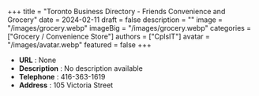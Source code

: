 +++
title = "Toronto Business Directory - Friends Convenience and Grocery"
date = 2024-02-11
draft = false
description = ""
image = "/images/grocery.webp"
imageBig = "/images/grocery.webp"
categories = ["Grocery / Convenience Store"]
authors = ["CplsIT"]
avatar = "/images/avatar.webp"
featured = false
+++


* **URL** :  None
* **Description** : No description available
* **Telephone** : 416-363-1619
* **Address** : 105 Victoria Street